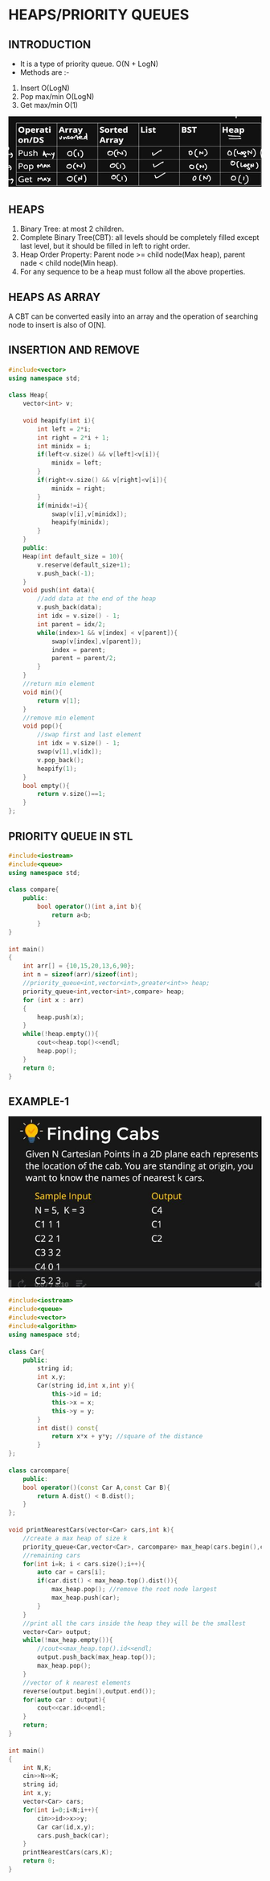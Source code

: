 # HEAPS/PRIORITY QUEUES

## INTRODUCTION

* It is a type of priority queue. O(N + LogN)
* Methods are :-
1. Insert O(LogN)
2. Pop max/min O(LogN)
3. Get max/min O(1)

![Loading...](images/h1.JPG)

## HEAPS

1. Binary Tree: at most 2 children.
2. Complete Binary Tree(CBT): all levels should be completely filled except last level, but it should be filled in left to right order.
3. Heap Order Property: Parent node >= child node(Max heap), parent nade < child node(Min heap).
4. For any sequence to be a heap must follow all the above properties.

## HEAPS AS ARRAY

A CBT can be converted easily into an array and the operation of searching node to insert is also of O[N].

## INSERTION AND REMOVE

```C++
#include<vector>
using namespace std;

class Heap{
    vector<int> v;

    void heapify(int i){
        int left = 2*i;
        int right = 2*i + 1;
        int minidx = i;
        if(left<v.size() && v[left]<v[i]){
            minidx = left;
        }
        if(right<v.size() && v[right]<v[i]){
            minidx = right;
        }
        if(minidx!=i){
            swap(v[i],v[minidx]);
            heapify(minidx);
        }
    }
    public:
    Heap(int default_size = 10){
        v.reserve(default_size+1);
        v.push_back(-1);
    }
    void push(int data){
        //add data at the end of the heap
        v.push_back(data);
        int idx = v.size() - 1;
        int parent = idx/2;
        while(index>1 && v[index] < v[parent]){
            swap(v[index],v[parent]);
            index = parent;
            parent = parent/2;
        }
    }
    //return min element
    void min(){
        return v[1];
    }
    //remove min element
    void pop(){
        //swap first and last element
        int idx = v.size() - 1;
        swap(v[1],v[idx]);
        v.pop_back();
        heapify(1);
    }
    bool empty(){
        return v.size()==1;
    }
};
```

## PRIORITY QUEUE IN STL

```C++
#include<iostream>
#include<queue>
using namespace std;

class compare{
    public:
        bool operator()(int a,int b){
            return a<b;
        }
}

int main()
{
    int arr[] = {10,15,20,13,6,90};
    int n = sizeof(arr)/sizeof(int);
    //priority_queue<int,vector<int>,greater<int>> heap;
    priority_queue<int,vector<int>,compare> heap;
    for (int x : arr)
    {
        heap.push(x);
    }
    while(!heap.empty()){
        cout<<heap.top()<<endl;
        heap.pop();
    }
    return 0;
}
```

## EXAMPLE-1

![Loading...](images/h2.JPG)

```C++
#include<iostream>
#include<queue>
#include<vector>
#include<algorithm>
using namespace std;

class Car{
    public:
        string id;
        int x,y;
        Car(string id,int x,int y){
            this->id = id;
            this->x = x;
            this->y = y;
        }
        int dist() const{
            return x*x + y*y; //square of the distance
        }
};

class carcompare{
    public:
    bool operator()(const Car A,const Car B){
        return A.dist() < B.dist();
    }
};

void printNearestCars(vector<Car> cars,int k){
    //create a max heap of size k
    priority_queue<Car,vector<Car>, carcompare> max_heap(cars.begin(),cars.begin()+k);
    //remaining cars
    for(int i=k; i < cars.size();i++){
        auto car = cars[i];
        if(car.dist() < max_heap.top().dist()){
            max_heap.pop(); //remove the root node largest
            max_heap.push(car);
        }
    }
    //print all the cars inside the heap they will be the smallest
    vector<Car> output;
    while(!max_heap.empty()){
        //cout<<max_heap.top().id<<endl;
        output.push_back(max_heap.top());
        max_heap.pop();
    }
    //vector of k nearest elements
    reverse(output.begin(),output.end());
    for(auto car : output){
        cout<<car.id<<endl;
    }
    return;
}

int main()
{
    int N,K;
    cin>>N>>K;
    string id;
    int x,y;
    vector<Car> cars;
    for(int i=0;i<N;i++){
        cin>>id>>x>>y;
        Car car(id,x,y);
        cars.push_back(car);
    }
    printNearestCars(cars,K);
    return 0;
}
```